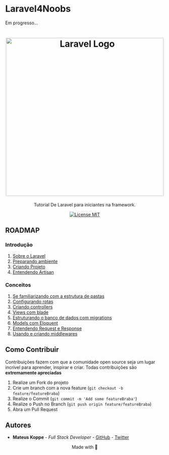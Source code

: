 # Laravel4Noobs
Em progresso...

<h1 align="center">
  <img src="./assets/logo.png" alt="Laravel Logo" width="500">
</h1>

<p align="center">Tutorial De Laravel para iniciantes na framework.</p>

<p align="center">
  <a href="https://opensource.org/licenses/MIT">
    <img src="https://img.shields.io/badge/License-MIT-orange.svg" alt="License MIT">
  </a>
</p>

## ROADMAP

### Introdução
1. [Sobre o Laravel](1-Introducao/1-Sobre.md)
1. [Preparando ambiente](1-Introducao/2-Preparando-ambiente.md)
1. [Criando Projeto](1-Introducao/3-Criando-projeto.md)
1. [Entendendo Artisan](1-Introducao/4-Artisan.md)

### Conceitos
1. [Se familiarizando com a estrutura de pastas](./2-Conceitos/1-Estrutura-de-pastas.md)
1. [Configurando rotas](./2-Conceitos/2-Rotas.md)
1. [Criando controllers](./2-Conceitos/3-Controllers.md)
1. [Views com blade](./2-Conceitos/4-Views-blade.md)
1. [Estruturando o banco de dados com migrations](./2-Conceitos/5-Migrations.md)
1. [Models com Eloquent](./2-Conceitos/6-Models-eloquent.md)
1. [Entendendo Request e Response](./2-Conceitos/7-Request-response.md)
1. [Usando e criando middlewares](./2-Conceitos/8-Middlewares.md)

## Como Contribuir

Contribuições fazem com que a comunidade open source seja um lugar incrível para aprender, inspirar e criar. Todas contribuições
são **extremamente apreciadas**

1. Realize um Fork do projeto
2. Crie um branch com a nova feature (`git checkout -b feature/featureBraba`)
3. Realize o Commit (`git commit -m 'Add some featureBraba'`)
4. Realize o Push no Branch (`git push origin feature/featureBraba`)
5. Abra um Pull Request

## Autores
- **Mateus Koppe** - _Full Stack Developer_ - [GitHub](https://github.com/mateusKoppe) - [Twitter](https://twitter.com/koppemon)

<p align="center">Made with 💜</p>
